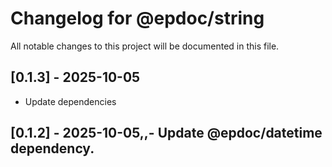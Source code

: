 # Changelog for @epdoc/string

All notable changes to this project will be documented in this file.

## [0.1.3] - 2025-10-05

- Update dependencies

## [0.1.2] - 2025-10-05,,- Update @epdoc/datetime dependency.
